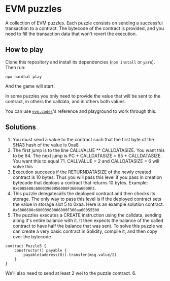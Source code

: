 # EVM puzzles

A collection of EVM puzzles. Each puzzle consists on sending a successful transaction to a contract. The bytecode of the contract is provided, and you need to fill the transaction data that won't revert the execution.

## How to play

Clone this repository and install its dependencies (`npm install` or `yarn`). Then run:

```
npx hardhat play
```

And the game will start.

In some puzzles you only need to provide the value that will be sent to the contract, in others the calldata, and in others both values.

You can use [`evm.codes`](https://www.evm.codes/)'s reference and playground to work through this.

## Solutions
1. You must send a value to the contract such that the first byte of the SHA3 hash of the value is 0xa8
2. The first jump is to the line CALLVALUE ** CALLDATASIZE. You want this to be 64. The next jump is PC + CALLDATASIZE = 65 + CALLDATASIZE. You want this to equal 71. CALLVALUE = 2 and CALLDATASIZE = 6 will solve this
3. Execution succeeds if the RETURNDATASIZE of the newly created contract is 10 bytes. Thus you will pass this level if you pass in creation bytecode that deploys a contract that returns 10 bytes. Example: `0x6005600c60003960056000F3600a6000F3`.
4. This puzzle delegatecalls the deployed contract and then checks its storage. The only way to pass this level is if the deployed contract sets the value in storage slot
5 to 0xaa. Here is an example solution contract: `0x6006600c60003960066000F360aa60055500`
5. The puzzles executes a CREATE instruction using the calldata, sending along it's entire balance with it. It then expects the balance of the called contract to have
half the balance that was sent. To solve this puzzle we can create a very basic contract in Solidity, compile it, and then copy over the bytecode
```
contract Puzzle5 {
    constructor() payable {
        payable(address(0)).transfer(msg.value/2)
    }
}
```
We'll also need to send at least 2 wei to the puzzle contract.
6. 